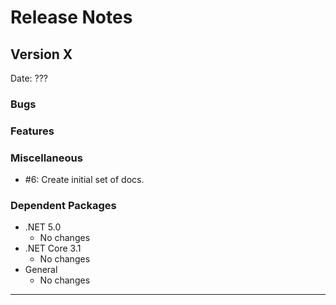 # Release Notes

## Version X

Date: ???

### Bugs

### Features

### Miscellaneous

- #6: Create initial set of docs.

### Dependent Packages

- .NET 5.0
  - No changes
- .NET Core 3.1
  - No changes
- General
  - No changes

---


